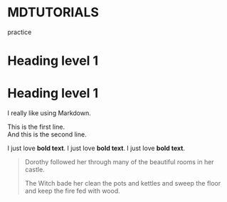 # MDTUTORIALS
practice
# Heading level 1
<h1>Heading level 1</h1>
I really like using Markdown.
<p>This is the first line.<br>
And this is the second line.</p>

I just love __bold text__.
I just love **bold text**.
I just love <strong>bold text</strong>.

> Dorothy followed her through many of the beautiful rooms in her castle.
>
> The Witch bade her clean the pots and kettles and sweep the floor and keep the fire fed with wood.
